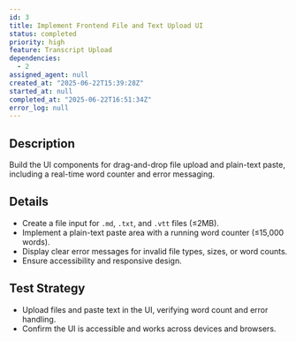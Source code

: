 ```yaml
---
id: 3
title: Implement Frontend File and Text Upload UI
status: completed
priority: high
feature: Transcript Upload
dependencies:
  - 2
assigned_agent: null
created_at: "2025-06-22T15:39:28Z"
started_at: null
completed_at: "2025-06-22T16:51:34Z"
error_log: null
---
```


## Description
Build the UI components for drag-and-drop file upload and plain-text paste, including a real-time word counter and error messaging.

## Details
- Create a file input for `.md`, `.txt`, and `.vtt` files (≤2MB).
- Implement a plain-text paste area with a running word counter (≤15,000 words).
- Display clear error messages for invalid file types, sizes, or word counts.
- Ensure accessibility and responsive design.

## Test Strategy
- Upload files and paste text in the UI, verifying word count and error handling.
- Confirm the UI is accessible and works across devices and browsers. 